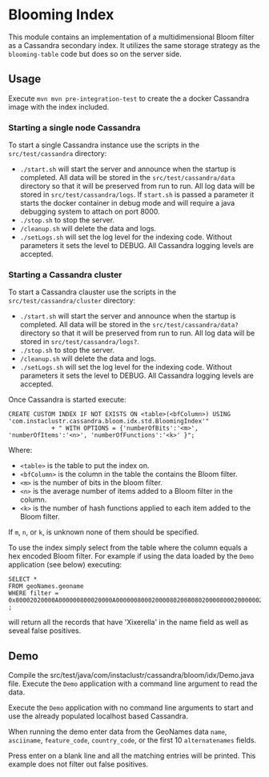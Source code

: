 # Blooming Index

This module contains an implementation of a multidimensional Bloom filter as a Cassandra secondary index.  It utilizes the same storage strategy as the `blooming-table` code but does so on the server side.

## Usage

Execute `mvn mvn pre-integration-test` to create the a docker Cassandra image with the index included.  

### Starting a single node Cassandra

To start a single Cassandra instance use the scripts in the `src/test/cassandra` directory:

 * `./start.sh` will start the server and announce when the startup is completed.  All data will be stored in the `src/test/cassandra/data` directory so that it will be preserved from run to run.  All log data will be stored in `src/test/cassandra/logs`.  If `start.sh` is passed a parameter it starts the docker container in debug mode and will require a java debugging system to attach on port 8000.
 * `./stop.sh` to stop the server.
 * `/cleanup.sh` will delete the data and logs.
 * `./setLogs.sh` will set the log level for the indexing code.  Without parameters it sets the level to DEBUG.  All Cassandra logging levels are accepted. 

### Starting a Cassandra cluster

To start a Cassandra clauster use the scripts in the `src/test/cassandra/cluster` directory:

 * `./start.sh` will start the server and announce when the startup is completed.  All data will be stored in the `src/test/cassandra/data?` directory so that it will be preserved from run to run.  All log data will be stored in `src/test/cassandra/logs?`. 
 * `./stop.sh` to stop the server.
 * `/cleanup.sh` will delete the data and logs.
 * `./setLogs.sh` will set the log level for the indexing code.  Without parameters it sets the level to DEBUG.  All Cassandra logging levels are accepted. 


Once Cassandra is started execute:

```
CREATE CUSTOM INDEX IF NOT EXISTS ON <table>(<bfColumn>) USING 'com.instaclustr.cassandra.bloom.idx.std.BloomingIndex'"
            + " WITH OPTIONS = {'numberOfBits':'<m>', 'numberOfItems':'<n>', 'numberOfFunctions':'<k>' }";

```
Where: 
 * `<table>` is the table to put the index on.
 * `<bfColumn>` is the column in the table the contains the Bloom filter.
 * `<m>` is the number of bits in the bloom filter.
 * `<n>` is the average number of items added to a Bloom filter in the column.
 * `<k>` is the number of hash functions applied to each item added to the Bloom filter.
 
 If `m`, `n`, or `k`, is unknown none of them should be specified.
 
 To use the index simply select from the table where the column equals a hex encoded Bloom filter.
 For example if using the data loaded by the `Demo` application (see below) executing:
 
 ```
 SELECT * 
 FROM geoNames.geoname 
 WHERE filter = 0x80002020000A000000800020000A0000008000200008020080802000080002000000200008000200 ;
 ```
 will return all the records that have 'Xixerella' in the name field as well as seveal false positives.
         
## Demo

Compile the src/test/java/com/instaclustr/cassandra/bloom/idx/Demo.java file.  Execute the `Demo` application with a command line argument to read the data.

Execute the `Demo` application with no command line arguments to start and use the already populated localhost based Cassandra.

When running the demo enter data from the GeoNames data `name`, `asciiname`, `feature_code`,
`country_code`, or the first 10 `alternatenames` fields.

Press enter on a blank line and all the matching entries will be printed.  This example does not filter out false positives.
